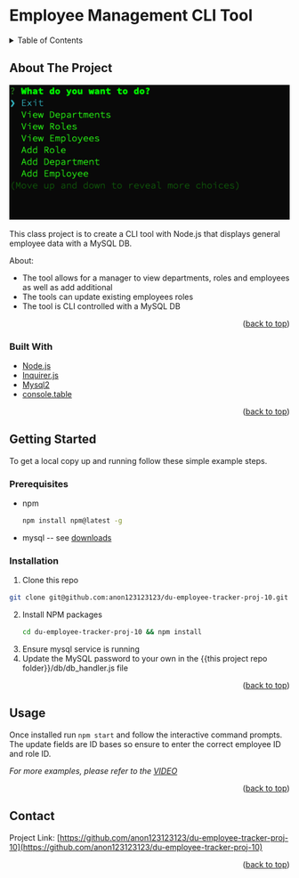 # Employee Management CLI Tool
<div id="top"></div>

<!-- TABLE OF CONTENTS -->
<details>
  <summary>Table of Contents</summary>
  <ol>
    <li>
      <a href="#about-the-project">About The Project</a>
      <ul>
        <li><a href="#built-with">Built With</a></li>
      </ul>
    </li>
    <li>
      <a href="#getting-started">Getting Started</a>
      <ul>
        <li><a href="#prerequisites">Prerequisites</a></li>
        <li><a href="#installation">Installation</a></li>
      </ul>
    </li>
    <li><a href="#usage">Usage</a></li>
    <li><a href="#contact">Contact</a></li>

  </ol>
</details>



<!-- ABOUT THE PROJECT -->
## About The Project

![Screen Shot of CLI Menu](./img.png)

This class project is to create a CLI tool with Node.js that displays general employee data with a MySQL DB.

About:
* The tool allows for a manager to view departments, roles and employees as well as add additional
* The tools can update existing employees roles 
* The tool is CLI controlled with a MySQL DB


<p align="right">(<a href="#top">back to top</a>)</p>



### Built With

* [Node.js](https://nodejs.dev/)
* [Inquirer.js](https://www.npmjs.com/package/inquirer)
* [Mysql2](https://www.npmjs.com/package/mysql2)
* [console.table](https://www.npmjs.com/package/console.table)


<p align="right">(<a href="#top">back to top</a>)</p>



<!-- GETTING STARTED -->
## Getting Started

To get a local copy up and running follow these simple example steps.

### Prerequisites

* npm
  ```sh
  npm install npm@latest -g
  ```
* mysql -- see [downloads](https://www.mysql.com/downloads/)


### Installation

1. Clone this repo 
```sh
git clone git@github.com:anon123123123/du-employee-tracker-proj-10.git
```
2. Install NPM packages
   ```sh
   cd du-employee-tracker-proj-10 && npm install
   ```
3. Ensure mysql service is running
4. Update the MySQL password to your own in the {{this project repo folder}}/db/db_handler.js file


<p align="right">(<a href="#top">back to top</a>)</p>



<!-- USAGE EXAMPLES -->
## Usage

Once installed run `npm start` and follow the interactive command prompts. The update fields are ID bases so ensure to enter the correct employee ID and role ID.

_For more examples, please refer to the [VIDEO](https://youtu.be/AyzLXCZk7ic)_


<p align="right">(<a href="#top">back to top</a>)</p>




<!-- CONTACT -->
## Contact

Project Link: [https://github.com/anon123123123/du-employee-tracker-proj-10](https://github.com/anon123123123/du-employee-tracker-proj-10)

<p align="right">(<a href="#top">back to top</a>)</p>


